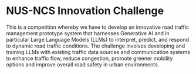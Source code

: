 # NUS-NCS Innovation Challenge

This is a competition whereby we have to develop an innovative road traffic management prototype system that harnesses Generative AI and in particular Large Language Models (LLMs) to interpret, predict, and respond to dynamic road traffic conditions. The challenge involves developing and training LLMs with existing traffic data sources and communication systems to enhance traffic flow, reduce congestion, promote greener mobility options and improve overall road safety in urban environments.


